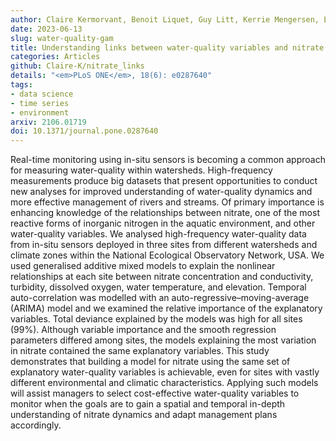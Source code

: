 ```yaml
---
author: Claire Kermorvant, Benoit Liquet, Guy Litt, Kerrie Mengersen, Erin E Peterson, Rob J Hyndman, Jeremy B Jones Jr, Catherine Leigh
date: 2023-06-13
slug: water-quality-gam
title: Understanding links between water-quality variables and nitrate concentration in freshwater streams using high-frequency sensor data
categories: Articles
github: Claire-K/nitrate_links
details: "<em>PLoS ONE</em>, 18(6): e0287640"
tags:
- data science
- time series
- environment
arxiv: 2106.01719
doi: 10.1371/journal.pone.0287640
---
```


Real-time monitoring using in-situ sensors is becoming a common approach for measuring water-quality within watersheds. High-frequency measurements produce big datasets that present opportunities to conduct new analyses for improved understanding of water-quality dynamics and more effective management of rivers and streams. Of primary importance is enhancing knowledge of the relationships between nitrate, one of the most reactive forms of inorganic nitrogen in the aquatic environment, and other water-quality variables. We analysed high-frequency water-quality data from in-situ sensors deployed in three sites from different watersheds and climate zones within the National Ecological Observatory Network, USA. We used generalised additive mixed models to explain the nonlinear relationships at each site between nitrate concentration and conductivity, turbidity, dissolved oxygen, water temperature, and elevation. Temporal auto-correlation was modelled with an auto-regressive–moving-average (ARIMA) model and we examined the relative importance of the explanatory variables. Total deviance explained by the models was high for all sites (99%). Although variable importance and the smooth regression parameters differed among sites, the models explaining the most variation in nitrate contained the same explanatory variables. This study demonstrates that building a model for nitrate using the same set of explanatory water-quality variables is achievable, even for sites with vastly different environmental and climatic characteristics. Applying such models will assist managers to select cost-effective water-quality variables to monitor when the goals are to gain a spatial and temporal in-depth understanding of nitrate dynamics and adapt management plans accordingly.
